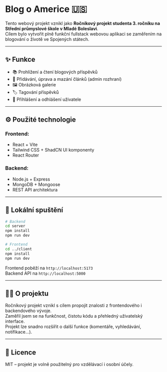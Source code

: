 # Blog o Americe 🇺🇸

Tento webový projekt vznikl jako **Ročníkový projekt studenta 3. ročníku na Střední průmyslové škole v Mladé Boleslavi**.  
Cílem bylo vytvořit plně funkční fullstack webovou aplikaci se zaměřením na blogování o životě ve Spojených státech.

---

## ✨ Funkce

- 📚 Prohlížení a čtení blogových příspěvků
- 📝 Přidávání, úprava a mazání článků (admin rozhraní)
- 🖼️ Obrázková galerie
- 🏷️ Tagování příspěvků
- 🔐 Přihlášení a odhlášení uživatele

---

## ⚙️ Použité technologie

### Frontend:
- React + Vite
- Tailwind CSS + ShadCN UI komponenty
- React Router

### Backend:
- Node.js + Express
- MongoDB + Mongoose
- REST API architektura

---

## 🧪 Lokální spuštění

```bash
# Backend
cd server
npm install
npm run dev

# Frontend
cd ../client
npm install
npm run dev
```

Frontend poběží na `http://localhost:5173`  
Backend API na `http://localhost:5000`

---

## 🙋‍♂️ O projektu

Ročníkový projekt vznikl s cílem propojit znalosti z frontendového i backendového vývoje.  
Zaměřil jsem se na funkčnost, čistotu kódu a přehledný uživatelský interface.  
Projekt lze snadno rozšířit o další funkce (komentáře, vyhledávání, notifikace...).

---

## 📜 Licence

MIT – projekt je volně použitelný pro vzdělávací i osobní účely.
